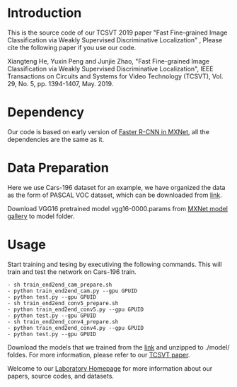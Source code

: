 # Introduction
This is the source code of our TCSVT 2019 paper "Fast Fine-grained Image Classification via Weakly Supervised Discriminative Localization" , Please cite the following paper if you use our code.

Xiangteng He, Yuxin Peng and Junjie Zhao, "Fast Fine-grained Image Classification via Weakly Supervised Discriminative Localization", IEEE Transactions on Circuits and Systems for Video Technology (TCSVT), Vol. 29, No. 5, pp. 1394-1407, May. 2019.

# Dependency
Our code is based on early version of [Faster R-CNN in MXNet](https://github.com/precedenceguo/mx-rcnn), all the dependencies are the same as it.

# Data Preparation
Here we use Cars-196 dataset for an example, we have organized the data as the form of PASCAL VOC dataset, which can be downloaded from [link](https://pan.baidu.com/s/1C4-HkqLaZvteymzvkMp1fA).

Download VGG16 pretrained model vgg16-0000.params from [MXNet model gallery](https://github.com/dmlc/mxnet-model-gallery/blob/master/imagenet-1k-vgg.md) to model folder.

# Usage
Start training and tesing by executiving the following commands. This will train and test the network on Cars-196 train. 

    - sh train_end2end_cam_prepare.sh
    - python train_end2end_cam.py --gpu GPUID
    - python test.py --gpu GPUID
    - sh train_end2end_conv5_prepare.sh
    - python train_end2end_conv5.py --gpu GPUID
    - python test.py --gpu GPUID
    - sh train_end2end_conv4_prepare.sh
    - python train_end2end_conv4.py --gpu GPUID
    - python test.py --gpu GPUID
Download the models that we trained from the [link](https://pan.baidu.com/s/1yiUxbzUoFeD5bRdkMWRVPw) and unzipped to ./model/ foldes. For more information, please refer to our [TCSVT paper](https://ieeexplore.ieee.org/document/8356107/).

Welcome to our [Laboratory Homepage](http://www.icst.pku.edu.cn/mipl/home/) for more information about our papers, source codes, and datasets.
